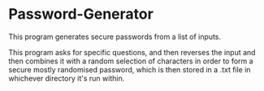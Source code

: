 # Password-Generator
This program generates secure passwords from a list of inputs.

This program asks for specific questions, and then reverses the input and then combines it with a random selection of characters in order to form a secure mostly randomised password, which is then stored in a .txt file in whichever directory it's run within.
